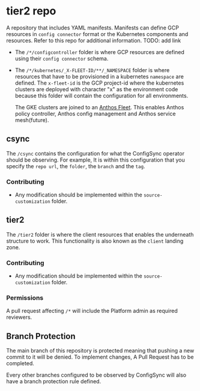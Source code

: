 # tier2 repo

A repository that includes YAML manifests. Manifests can define GCP resources in `config connector` format or the Kubernetes components and resources. Refer to this repo for additional information. TODO: add link

- The `/*/configcontroller` folder is where GCP resources are defined using their `config connector` schema.
- The `/*/kubernetes/_X-FLEET-ID/**/_NAMESPACE` folder is where resources that have to be provisioned in a kubernetes `namespace` are defined. The `x-fleet-id` is the GCP project-id where the kubernetes clusters are deployed with character "x" as the environment code because this folder will contain the configuration for all environments.

  The GKE clusters are joined to an [Anthos Fleet](https://cloud.google.com/anthos/fleet-management/docs). This enables Anthos policy controller, Anthos config management and Anthos service mesh(future).

## csync

The `/csync` contains the configuration for what the ConfigSync operator should be observing. For example, It is within this configuration that you specify the `repo url`, the `folder`, the `branch` and the `tag`.

### Contributing

- Any modification should be implemented within the `source-customization` folder.

## tier2

The `/tier2` folder is where the client resources that enables the underneath structure to work. This functionality is also known as the `client` landing zone.

### Contributing

- Any modification should be implemented within the `source-customization` folder.

### Permissions

A pull request affecting `/*` will include the Platform admin as required reviewers.

## Branch Protection

The main branch of this repository is protected meaning that pushing a new commit to it will be denied. To implement changes, A Pull Request has to be completed.

Every other branches configured to be observed by ConfigSync will also have a branch protection rule defined.